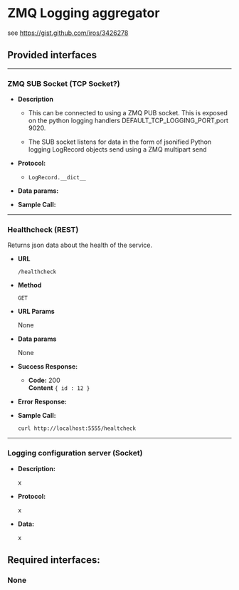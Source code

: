 # ZMQ Logging aggregator

see <https://gist.github.com/iros/3426278>

## Provided interfaces

<hr>

### ZMQ SUB Socket (TCP Socket?)

* **Description**

  * This can be connected to using a ZMQ PUB socket.
    This is exposed on the python logging handlers DEFAULT_TCP_LOGGING_PORT,port 9020.

  * The SUB socket listens for data in the form of
    jsonified Python logging LogRecord objects send using a ZMQ multipart send

* **Protocol:**

  * `LogRecord.__dict__`

* **Data params:**


* **Sample Call:**



<hr>

### Healthcheck (REST)

Returns json data about the health of the service.

* **URL**

  `/healthcheck`

* **Method**

  `GET`

* **URL Params**

  None

* **Data params**

  None

* **Success Response:**

  * **Code:** 200 <br />
    **Content** `{ id : 12 }`

* **Error Response:**

* **Sample Call:**

  `curl http://localhost:5555/healtcheck`

<hr>

### Logging configuration server (Socket)

* **Description:**

  x

* **Protocol:**

  x

* **Data:**

  x

## Required interfaces:

### None
